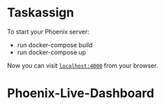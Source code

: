 # Taskassign

To start your Phoenix server:

  * run docker-compose build
  * run docker-compose up

Now you can visit [`localhost:4000`](http://localhost:4000) from your browser.

# Phoenix-Live-Dashboard
